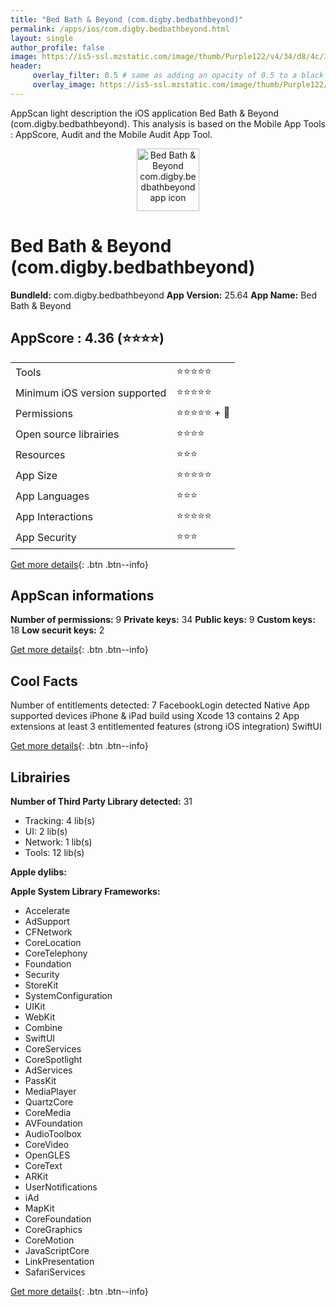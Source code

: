 ```yaml
---
title: "Bed Bath & Beyond (com.digby.bedbathbeyond)"
permalink: /apps/ios/com.digby.bedbathbeyond.html
layout: single
author_profile: false
image: https://is5-ssl.mzstatic.com/image/thumb/Purple122/v4/34/d8/4c/34d84c7e-90b8-be26-fb79-b05d4ece9961/AppIcon-1x_U007emarketing-0-4-0-sRGB-85-220.png/512x512bb.jpg
header: 
     overlay_filter: 0.5 # same as adding an opacity of 0.5 to a black background
     overlay_image: https://is5-ssl.mzstatic.com/image/thumb/Purple122/v4/34/d8/4c/34d84c7e-90b8-be26-fb79-b05d4ece9961/AppIcon-1x_U007emarketing-0-4-0-sRGB-85-220.png/512x512bb.jpg
---
```

AppScan light description the iOS application Bed Bath & Beyond (com.digby.bedbathbeyond). This analysis is based on the Mobile App Tools : AppScore, Audit and the Mobile Audit App Tool.

  
  
<div style="text-align: center;"><img src="https://is5-ssl.mzstatic.com/image/thumb/Purple122/v4/34/d8/4c/34d84c7e-90b8-be26-fb79-b05d4ece9961/AppIcon-1x_U007emarketing-0-4-0-sRGB-85-220.png/512x512bb.jpg" width="100" height="100" alt="Bed Bath & Beyond com.digby.bedbathbeyond app icon"></div>  
  
# Bed Bath & Beyond (com.digby.bedbathbeyond)

**BundleId:** com.digby.bedbathbeyond
**App Version:** 25.64
**App Name:** Bed Bath & Beyond


## AppScore : 4.36 (⭐️⭐️⭐️⭐️) 

<table>
<tr><td> Tools </td><td> ⭐️⭐️⭐️⭐️⭐️ </td></tr>
<tr><td> Minimum iOS version supported </td><td> ⭐️⭐️⭐️⭐️⭐️ </td></tr>
<tr><td> Permissions </td><td> ⭐️⭐️⭐️⭐️⭐️ + 🌟 </td></tr>
<tr><td> Open source librairies </td><td> ⭐️⭐️⭐️⭐️ </td></tr>
<tr><td> Resources </td><td> ⭐️⭐️⭐️ </td></tr>
<tr><td> App Size </td><td> ⭐️⭐️⭐️⭐️⭐️ </td></tr>
<tr><td> App Languages </td><td> ⭐️⭐️⭐️ </td></tr>
<tr><td> App Interactions </td><td> ⭐️⭐️⭐️⭐️⭐️ </td></tr>
<tr><td> App Security </td><td> ⭐️⭐️⭐️ </td></tr>
</table>

[Get more details](/pricing.html){: .btn .btn--info}  
  
## AppScan informations 

**Number of permissions:** 9
**Private keys:** 34
**Public keys:** 9
**Custom keys:** 18
**Low securit keys:** 2
  
[Get more details](/pricing.html){: .btn .btn--info}

## Cool Facts

Number of entitlements detected: 7
FacebookLogin detected
Native App
supported devices iPhone & iPad
build using Xcode 13
contains 2 App extensions
at least 3 entitlemented features (strong iOS integration)
SwiftUI
  
[Get more details](/pricing.html){: .btn .btn--info}

## Librairies 
**Number of Third Party Library detected:** 31
- Tracking: 4 lib(s)
- UI: 2 lib(s)
- Network: 1 lib(s)
- Tools: 12 lib(s)

**Apple dylibs:**


**Apple System Library Frameworks:**
- Accelerate
- AdSupport
- CFNetwork
- CoreLocation
- CoreTelephony
- Foundation
- Security
- StoreKit
- SystemConfiguration
- UIKit
- WebKit
- Combine
- SwiftUI
- CoreServices
- CoreSpotlight
- AdServices
- PassKit
- MediaPlayer
- QuartzCore
- CoreMedia
- AVFoundation
- AudioToolbox
- CoreVideo
- OpenGLES
- CoreText
- ARKit
- UserNotifications
- iAd
- MapKit
- CoreFoundation
- CoreGraphics
- CoreMotion
- JavaScriptCore
- LinkPresentation
- SafariServices


  
[Get more details](/pricing.html){: .btn .btn--info}

